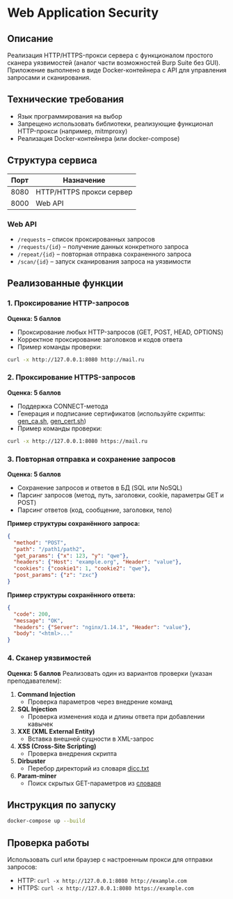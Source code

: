 # Web Application Security

## Описание
Реализация HTTP/HTTPS-прокси сервера с функционалом простого сканера уязвимостей (аналог части возможностей Burp Suite без GUI). Приложение выполнено в виде Docker-контейнера с API для управления запросами и сканирования.

## Технические требования
- Язык программирования на выбор
- Запрещено использовать библиотеки, реализующие функционал HTTP-прокси (например, mitmproxy)
- Реализация Docker-контейнера (или docker-compose)

## Структура сервиса

| Порт | Назначение                           |
|------|--------------------------------------|
| 8080 | HTTP/HTTPS прокси сервер             |
| 8000 | Web API                             |

### Web API

- `/requests` – список проксированных запросов
- `/requests/{id}` – получение данных конкретного запроса
- `/repeat/{id}` – повторная отправка сохраненного запроса
- `/scan/{id}` – запуск сканирования запроса на уязвимости

## Реализованные функции

### 1. Проксирование HTTP-запросов
**Оценка: 5 баллов**
- Проксирование любых HTTP-запросов (GET, POST, HEAD, OPTIONS)
- Корректное проксирование заголовков и кодов ответа
- Пример команды проверки:
```bash
curl -x http://127.0.0.1:8080 http://mail.ru
```

### 2. Проксирование HTTPS-запросов
**Оценка: 5 баллов**
- Поддержка CONNECT-метода
- Генерация и подписание сертификатов (используйте скрипты: [gen_ca.sh](https://github.com/john-pentest/fproxy/blob/master/gen_ca.sh), [gen_cert.sh](https://github.com/john-pentest/fproxy/blob/master/gen_cert.sh))
- Пример команды проверки:
```bash
curl -x http://127.0.0.1:8080 https://mail.ru
```

### 3. Повторная отправка и сохранение запросов
**Оценка: 5 баллов**
- Сохранение запросов и ответов в БД (SQL или NoSQL)
- Парсинг запросов (метод, путь, заголовки, cookie, параметры GET и POST)
- Парсинг ответов (код, сообщение, заголовки, тело)

**Пример структуры сохранённого запроса:**
```json
{
  "method": "POST",
  "path": "/path1/path2",
  "get_params": {"x": 123, "y": "qwe"},
  "headers": {"Host": "example.org", "Header": "value"},
  "cookies": {"cookie1": 1, "cookie2": "qwe"},
  "post_params": {"z": "zxc"}
}
```

**Пример структуры сохранённого ответа:**
```json
{
  "code": 200,
  "message": "OK",
  "headers": {"Server": "nginx/1.14.1", "Header": "value"},
  "body": "<html>..."
}
```

### 4. Сканер уязвимостей
**Оценка: 5 баллов**
Реализовать один из вариантов проверки (указан преподавателем):

1. **Command Injection**
   - Проверка параметров через внедрение команд
2. **SQL Injection**
   - Проверка изменения кода и длины ответа при добавлении кавычек
3. **XXE (XML External Entity)**
   - Вставка внешней сущности в XML-запрос
4. **XSS (Cross-Site Scripting)**
   - Проверка внедрения скрипта
5. **Dirbuster**
   - Перебор директорий из словаря [dicc.txt](https://github.com/maurosoria/dirsearch/blob/master/db/dicc.txt)
6. **Param-miner**
   - Поиск скрытых GET-параметров из [словаря](https://github.com/PortSwigger/param-miner/blob/master/resources/params)

## Инструкция по запуску
```bash
docker-compose up --build
```

## Проверка работы
Использовать curl или браузер с настроенным прокси для отправки запросов:
- HTTP: `curl -x http://127.0.0.1:8080 http://example.com`
- HTTPS: `curl -x http://127.0.0.1:8080 https://example.com`



